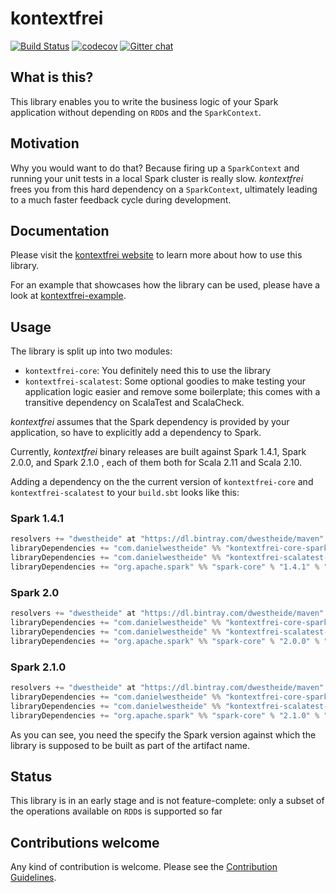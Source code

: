 # kontextfrei
[![Build Status](https://travis-ci.org/dwestheide/kontextfrei.svg?branch=master)](https://travis-ci.org/dwestheide/kontextfrei)
[![codecov](https://codecov.io/gh/dwestheide/kontextfrei/branch/master/graph/badge.svg)](https://codecov.io/gh/dwestheide/kontextfrei)
[![Gitter chat](https://badges.gitter.im/kontextfrei/gitter.png)](https://gitter.im/kontextfrei/Lobby)

## What is this?

This library enables you to write the business logic of your Spark application without depending on
`RDD`s and the `SparkContext`.

## Motivation

Why you would want to do that? Because firing up a `SparkContext`
and running your unit tests in a local Spark cluster is really slow. _kontextfrei_ frees you from
this hard dependency on a `SparkContext`, ultimately leading to a much faster feedback cycle during
development.

## Documentation

Please visit the [kontextfrei website](https://dwestheide.github.io/kontextfrei/index.html) to learn more about how to use this library.

For an example that showcases how the library can be used, please have a look at [kontextfrei-example](https://github.com/dwestheide/kontextfrei-example).

## Usage

The library is split up into two modules:

- `kontextfrei-core`: You definitely need this to use the library
- `kontextfrei-scalatest`: Some optional goodies to make testing your application logic easier and remove some boilerplate; this comes with a transitive dependency on ScalaTest and ScalaCheck.

_kontextfrei_ assumes that the Spark dependency is provided by your application, so have to explicitly add a dependency to Spark.

Currently, _kontextfrei_ binary releases are built against Spark 1.4.1, Spark 2.0.0, and Spark 2.1.0 , each of them both for Scala 2.11 and Scala 2.10.

Adding a dependency on the the current version of `kontextfrei-core` and `kontextfrei-scalatest` to your `build.sbt` looks like this:

### Spark 1.4.1

```scala
resolvers += "dwestheide" at "https://dl.bintray.com/dwestheide/maven"
libraryDependencies += "com.danielwestheide" %% "kontextfrei-core-spark-1.4.1" % "0.5.0"
libraryDependencies += "com.danielwestheide" %% "kontextfrei-scalatest-spark-1.4.1" % "0.5.0"
libraryDependencies += "org.apache.spark" %% "spark-core" % "1.4.1" % "provided"
```

### Spark 2.0

```scala
resolvers += "dwestheide" at "https://dl.bintray.com/dwestheide/maven"
libraryDependencies += "com.danielwestheide" %% "kontextfrei-core-spark-2.0.0" % "0.5.0"
libraryDependencies += "com.danielwestheide" %% "kontextfrei-scalatest-spark-2.0.0" % "0.5.0"
libraryDependencies += "org.apache.spark" %% "spark-core" % "2.0.0" % "provided"
```

### Spark 2.1.0

```scala
resolvers += "dwestheide" at "https://dl.bintray.com/dwestheide/maven"
libraryDependencies += "com.danielwestheide" %% "kontextfrei-core-spark-2.1.0" % "0.5.0"
libraryDependencies += "com.danielwestheide" %% "kontextfrei-scalatest-spark-2.1.0" % "0.5.0"
libraryDependencies += "org.apache.spark" %% "spark-core" % "2.1.0" % "provided"
```

As you can see, you need the specify the Spark version against which the library is supposed to be built as part of the artifact name.

## Status

This library is in an early stage and is not feature-complete: only a subset of the operations available on `RDD`s is supported so far

## Contributions welcome

Any kind of contribution is welcome. Please see the [Contribution Guidelines](https://github.com/dwestheide/kontextfrei/blob/master/CONTRIBUTING.md).
